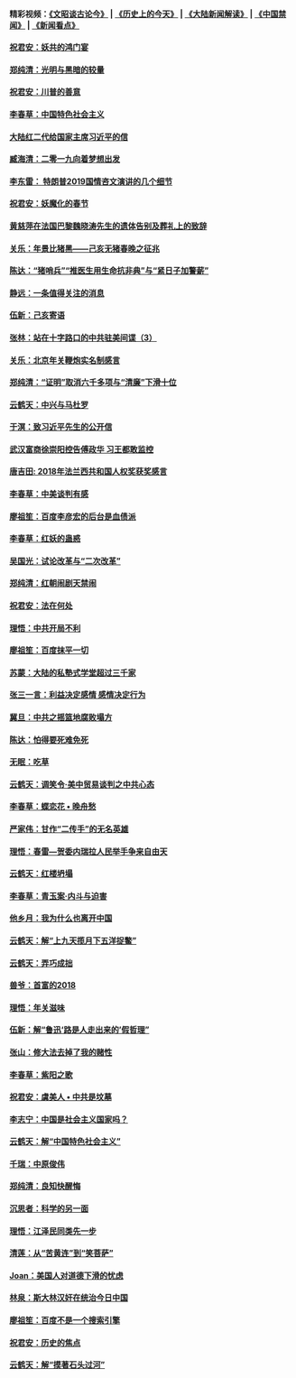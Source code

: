 #### 精彩视频：[《文昭谈古论今》](http://45.32.25.56/wenzhao) | [《历史上的今天》](http://45.32.25.56/today-in-history) | [《大陆新闻解读》](http://45.32.25.56/ntdtv-comedy) | [《中国禁闻》](http://45.32.25.56/ntdtv-news) | [《新闻看点》](http://45.32.25.56/news-insight) 

 #### [祝君安：妖共的鸿门宴](../pages/nsc993/n11035387.md?t=02100931) 

#### [郑纯清：光明与黑暗的较量](../pages/nsc993/n11035337.md?t=02100931) 

#### [祝君安：川普的善意](../pages/nsc993/n11032077.md?t=02100931) 

#### [李春草：中国特色社会主义](../pages/nsc993/n11032132.md?t=02100931) 

#### [大陆红二代给国家主席习近平的信](../pages/nsc993/n11031995.md?t=02100931) 

#### [臧海清：二零一九向着梦想出发](../pages/nsc993/n11031959.md?t=02100931) 

#### [李东雷： 特朗普2019国情咨文演讲的几个细节](../pages/nsc993/n11031943.md?t=02100931) 

#### [祝君安：妖魔化的春节](../pages/nsc993/n11031747.md?t=02100931) 

#### [黄慈萍在法国巴黎魏晓涛先生的遗体告别及葬礼上的致辞](../pages/nsc993/n11031419.md?t=02100931) 

#### [关乐：年景比猪黑——己亥无猪春晚之征兆](../pages/nsc993/n11031494.md?t=02100931) 

#### [陈达：“猪哨兵”“推医生用生命抗非典”与“紧日子加警薪”](../pages/nsc993/n11027746.md?t=02100931) 

#### [静远：一条值得关注的消息](../pages/nsc993/n11024470.md?t=02100931) 

#### [伍新：己亥寄语](../pages/nsc993/n11024543.md?t=02100931) 

#### [张林：站在十字路口的中共驻美间谍（3）](../pages/nsc993/n11023043.md?t=02100931) 

#### [关乐：北京年关鞭炮实名制感言](../pages/nsc993/n11022630.md?t=02100931) 

#### [郑纯清：“证明”取消六千多项与“清廉”下滑十位](../pages/nsc993/n11022638.md?t=02100931) 

#### [云鹤天：中兴与马杜罗](../pages/nsc993/n11022620.md?t=02100931) 

#### [于溟：致习近平先生的公开信](../pages/nsc993/n11022593.md?t=02100931) 

#### [武汉富商徐崇阳控告傅政华 习王都敢监控](../pages/nsc993/n11022212.md?t=02100931) 

#### [唐吉田: 2018年法兰西共和国人权奖获奖感言](../pages/nsc993/n11021537.md?t=02100931) 

#### [李春草：中美谈判有感](../pages/nsc993/n11019776.md?t=02100931) 

#### [廖祖笙：百度李彦宏的后台是血债派](../pages/nsc993/n11019767.md?t=02100931) 

#### [李春草：红妖的蛊惑](../pages/nsc993/n11017095.md?t=02100931) 

#### [吴国光：试论改革与“二次改革”](../pages/nsc993/n11017055.md?t=02100931) 

#### [郑纯清：红朝闹剧天禁闹](../pages/nsc993/n11017030.md?t=02100931) 

#### [祝君安：法在何处](../pages/nsc993/n11017021.md?t=02100931) 

#### [理悟：中共开局不利](../pages/nsc993/n11016938.md?t=02100931) 

#### [廖祖笙：百度抹平一切](../pages/nsc993/n11014925.md?t=02100931) 

#### [苏蒙：大陆的私塾式学堂超过三千家](../pages/nsc993/n11014334.md?t=02100931) 

#### [张三一言：利益决定感情 感情决定行为](../pages/nsc993/n11012463.md?t=02100931) 

#### [冀旦：中共之摇篮地腐败塌方](../pages/nsc993/n11009533.md?t=02100931) 

#### [陈达：怕得要死难免死](../pages/nsc993/n11009520.md?t=02100931) 

#### [无眠：吃草](../pages/nsc993/n11007940.md?t=02100931) 

#### [云鹤天：调笑令‧美中贸易谈判之中共心态](../pages/nsc993/n11007670.md?t=02100931) 

#### [李春草：蝶恋花  •  晚舟愁](../pages/nsc993/n11006605.md?t=02100931) 

#### [严家伟：甘作“二传手”的无名英雄](../pages/nsc993/n11005340.md?t=02100931) 

#### [理悟：春雷—贺委内瑞拉人民举手争来自由天](../pages/nsc993/n11005334.md?t=02100931) 

#### [云鹤天：红楼坍塌](../pages/nsc993/n11005318.md?t=02100931) 

#### [李春草：青玉案·内斗与迫害](../pages/nsc993/n11005306.md?t=02100931) 

#### [他乡月：我为什么也离开中国](../pages/nsc993/n11003553.md?t=02100931) 

#### [云鹤天：解“上九天揽月下五洋捉鳖”](../pages/nsc993/n11000750.md?t=02100931) 

#### [云鹤天：弄巧成拙](../pages/nsc993/n11000722.md?t=02100931) 

#### [兽爷：首富的2018](../pages/nsc993/n11000693.md?t=02100931) 

#### [理悟：年关滋味](../pages/nsc993/n10998847.md?t=02100931) 

#### [伍新：解“鲁迅‘路是人走出来的’假哲理”](../pages/nsc993/n10998777.md?t=02100931) 

#### [张山：修大法去掉了我的赌性](../pages/nsc993/n10997702.md?t=02100931) 

#### [李春草：紫阳之歌](../pages/nsc993/n10997679.md?t=02100931) 

#### [祝君安：虞美人 • 中共是坟墓](../pages/nsc993/n10996090.md?t=02100931) 

#### [李志宁：中国是社会主义国家吗？](../pages/nsc993/n10996097.md?t=02100931) 

#### [云鹤天：解“中国特色社会主义”](../pages/nsc993/n10996043.md?t=02100931) 

#### [千瑞：中原俊伟](../pages/nsc993/n10995401.md?t=02100931) 

#### [郑纯清：良知快醒悔](../pages/nsc993/n10995385.md?t=02100931) 

#### [沉思者：科学的另一面](../pages/nsc993/n10996074.md?t=02100931) 

#### [理悟：江泽民同类先一步](../pages/nsc993/n10995378.md?t=02100931) 

#### [清莲：从“苦黄连”到“笑菩萨”](../pages/nsc993/n10995466.md?t=02100931) 

#### [Joan：美国人对道德下滑的忧虑](../pages/nsc993/n10995424.md?t=02100931) 

#### [林泉：斯大林汉奸在统治今日中国](../pages/nsc993/n10995210.md?t=02100931) 

#### [廖祖笙：百度不是一个搜索引擎](../pages/nsc993/n10994961.md?t=02100931) 

#### [祝君安：历史的焦点](../pages/nsc993/n10994925.md?t=02100931) 

#### [云鹤天：解“摸著石头过河”](../pages/nsc993/n10993325.md?t=02100931) 


